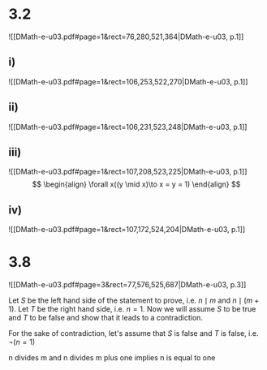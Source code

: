 
# 3.2
![[DMath-e-u03.pdf#page=1&rect=76,280,521,364|DMath-e-u03, p.1]]

## i)
![[DMath-e-u03.pdf#page=1&rect=106,253,522,270|DMath-e-u03, p.1]]

## ii)
![[DMath-e-u03.pdf#page=1&rect=106,231,523,248|DMath-e-u03, p.1]]

## iii)
![[DMath-e-u03.pdf#page=1&rect=107,208,523,225|DMath-e-u03, p.1]]
$$
\begin{align}
\forall x((y \mid x)\to x = y = 1)
\end{align}
$$

## iv)
![[DMath-e-u03.pdf#page=1&rect=107,172,524,204|DMath-e-u03, p.1]]


# 3.8
![[DMath-e-u03.pdf#page=3&rect=77,576,525,687|DMath-e-u03, p.3]]



Let $S$ be the left hand side of the statement to prove, i.e. $n \mid m \ \text{and} \ n \mid (m+1)$.
Let $T$ be the right hand side, i.e. $n=1$. 
Now we will assume $S$ to be true and $T$ to be false and show that it leads to a contradiction.

For the sake of contradiction, let's assume that $S$ is false and $T$ is false, i.e. $\neg(n=1)$ 



n divides m and n divides m plus one implies n is equal to one
